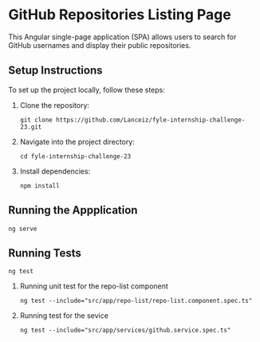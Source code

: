 # GitHub Repositories Listing Page

This Angular single-page application (SPA) allows users to search for GitHub usernames and display their public repositories.

## Setup Instructions

To set up the project locally, follow these steps:

1. Clone the repository:

   ```
   git clone https://github.com/Lanceiz/fyle-internship-challenge-23.git

2. Navigate into the project directory:

   ```
   cd fyle-internship-challenge-23

3. Install dependencies:

   ```
   npm install

## Running the Appplication

    ng serve

## Running Tests

    ng test

1. Running unit test for the repo-list component
   
   ```
   ng test --include="src/app/repo-list/repo-list.component.spec.ts"   

2. Running test for the sevice

   ```
   ng test --include="src/app/services/github.service.spec.ts"